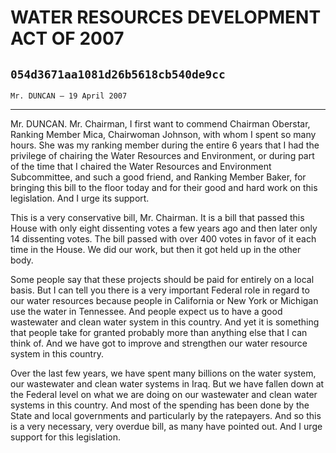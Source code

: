 # WATER RESOURCES DEVELOPMENT ACT OF 2007
## `054d3671aa1081d26b5618cb540de9cc`
`Mr. DUNCAN — 19 April 2007`

---


Mr. DUNCAN. Mr. Chairman, I first want to commend Chairman Oberstar, 
Ranking Member Mica, Chairwoman Johnson, with whom I spent so many 
hours. She was my ranking member during the entire 6 years that I had 
the privilege of chairing the Water Resources and Environment, or 
during part of the time that I chaired the Water Resources and 
Environment Subcommittee, and such a good friend, and Ranking Member 
Baker, for bringing this bill to the floor today and for their good and 
hard work on this legislation. And I urge its support.

This is a very conservative bill, Mr. Chairman. It is a bill that 
passed this House with only eight dissenting votes a few years ago and 
then later only 14 dissenting votes. The bill passed with over 400 
votes in favor of it each time in the House. We did our work, but then 
it got held up in the other body.

Some people say that these projects should be paid for entirely on a 
local basis. But I can tell you there is a very important Federal role 
in regard to our water resources because people in California or New 
York or Michigan use the water in Tennessee. And people expect us to 
have a good wastewater and clean water system in this country. And yet 
it is something that people take for granted probably more than 
anything else that I can think of. And we have got to improve and 
strengthen our water resource system in this country.

Over the last few years, we have spent many billions on the water 
system, our wastewater and clean water systems in Iraq. But we have 
fallen down at the Federal level on what we are doing on our wastewater 
and clean water systems in this country. And most of the spending has 
been done by the State and local governments and particularly by the 
ratepayers. And so this is a very necessary, very overdue bill, as many 
have pointed out. And I urge support for this legislation.